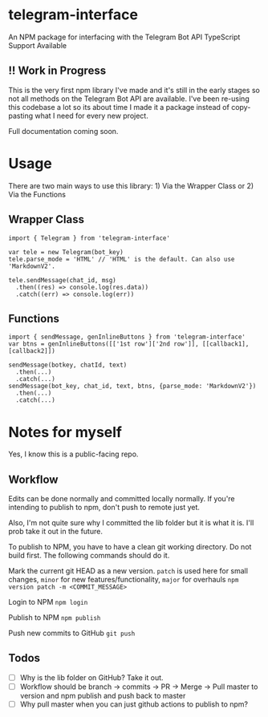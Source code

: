 # telegram-interface

An NPM package for interfacing with the Telegram Bot API
TypeScript Support Available

## !! Work in Progress

This is the very first npm library I've made and it's still in the early stages so not all methods on the Telegram Bot API are available. I've been re-using this codebase a lot so its about time I made it a package instead of copy-pasting what I need for every new project.

Full documentation coming soon.

# Usage

There are two main ways to use this library: 1) Via the Wrapper Class or 2) Via the Functions

## Wrapper Class

```
import { Telegram } from 'telegram-interface'

var tele = new Telegram(bot_key)
tele.parse_mode = 'HTML' // 'HTML' is the default. Can also use 'MarkdownV2'.

tele.sendMessage(chat_id, msg)
  .then((res) => console.log(res.data))
  .catch((err) => console.log(err))
```

## Functions

```
import { sendMessage, genInlineButtons } from 'telegram-interface'
var btns = genInlineButtons([['1st row']['2nd row']], [[callback1], [callback2]])

sendMessage(botkey, chatId, text)
  .then(...)
  .catch(...)
sendMessage(bot_key, chat_id, text, btns, {parse_mode: 'MarkdownV2'})
  .then(...)
  .catch(...)

```

# Notes for myself

Yes, I know this is a public-facing repo.

## Workflow

Edits can be done normally and committed locally normally. If you're intending to publish to npm, don't push to remote just yet.

Also, I'm not quite sure why I committed the lib folder but it is what it is. I'll prob take it out in the future.

To publish to NPM, you have to have a clean git working directory. Do not build first. The following commands should do it.

Mark the current git HEAD as a new version. `patch` is used here for small changes, `minor` for new features/functionality, `major` for overhauls
`npm version patch -m <COMMIT_MESSAGE>`

Login to NPM
`npm login`

Publish to NPM
`npm publish`

Push new commits to GitHub
`git push`

## Todos

- [ ] Why is the lib folder on GitHub? Take it out.
- [ ] Workflow should be branch -> commits -> PR -> Merge -> Pull master to version and npm publish and push back to master
- [ ] Why pull master when you can just github actions to publish to npm?
